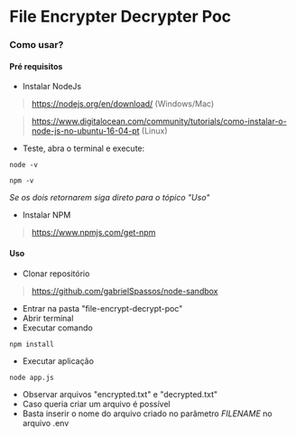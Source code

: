 # File Encrypter Decrypter Poc

### Como usar?

#### Pré requisitos

* Instalar NodeJs
> https://nodejs.org/en/download/ (Windows/Mac)

> https://www.digitalocean.com/community/tutorials/como-instalar-o-node-js-no-ubuntu-16-04-pt (Linux)

* Teste, abra o terminal e execute: 
```
node -v

npm -v
```

_Se os dois retornarem siga direto para o tópico "Uso"_

* Instalar NPM
> https://www.npmjs.com/get-npm

#### Uso

* Clonar repositório
> https://github.com/gabrielSpassos/node-sandbox
* Entrar na pasta "file-encrypt-decrypt-poc"
* Abrir terminal
* Executar comando
```
npm install
```
* Executar aplicação
```
node app.js
```
* Observar arquivos "encrypted.txt" e "decrypted.txt"
* Caso queria criar um arquivo é possível
* Basta inserir o nome do arquivo criado no parâmetro _FILENAME_ no arquivo .env
